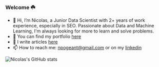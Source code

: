 ### Welcome ☘️

- 👋 Hi, I’m Nicolas, a Junior Data Scientist with 2+ years of work experience, especially in SEO. Passionate about Data and Machine Learning, I'm always looking for more to learn and solve problems.
- 🔭 You can find my portfolio [here](https://www.npogeant.com/)
- 🌱 I write articles [here](https://npogeant.medium.com/)
- 📫 How to reach me: npogeant@gmail.com or on my [linkedin](https://www.linkedin.com/in/nicolaspogeant/)

![Nicolas's GitHub stats](https://github-readme-stats.vercel.app/api?username=npogeant&show_icons=true&hide=contribs,prs)
